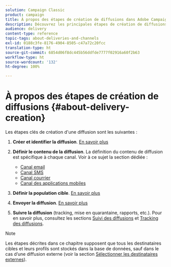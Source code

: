 ```yaml
---
solution: Campaign Classic
product: campaign
title: À propos des étapes de création de diffusions dans Adobe Campaign Classic
description: Découvrez les principales étapes de création de diffusions dans Adobe Campaign Classic.
audience: delivery
content-type: reference
topic-tags: about-deliveries-and-channels
exl-id: 0188c3fe-8176-4904-8505-c47a72c20fcc
translation-type: ht
source-git-commit: 6854d06f8dc445b56ddfde7777f02916a60f2b63
workflow-type: ht
source-wordcount: '132'
ht-degree: 100%

---
```


# À propos des étapes de création de diffusions {#about-delivery-creation}

Les étapes clés de création d&#39;une diffusion sont les suivantes :

1. **Créer et identifier la diffusion**. [En savoir plus](../../delivery/using/steps-create-and-identify-the-delivery.md)

1. **Définir le contenu de la diffusion**. La définition du contenu de diffusion est spécifique à chaque canal. Voir à ce sujet la section dédiée :

   * [Canal email](../../delivery/using/defining-the-email-content.md)
   * [Canal SMS](../../delivery/using/sms-create.md#defining-the-sms-content)
   * [Canal courrier](../../delivery/using/defining-the-direct-mail-content.md)
   * [Canal des applications mobiles](../../delivery/using/about-mobile-app-channel.md)

1. **Définir la population cible**. [En savoir plus](../../delivery/using/steps-defining-the-target-population.md)

1. **Envoyer la diffusion**. [En savoir plus](../../delivery/using/steps-sending-the-delivery.md)

1. **Suivre la diffusion** (tracking, mise en quarantaine, rapports, etc.). Pour en savoir plus, consultez les sections [Suivi des diffusions](../../delivery/using/about-delivery-monitoring.md) et [Tracking des diffusions](../../delivery/using/about-message-tracking.md).

>[!NOTE]
>
>Les étapes décrites dans ce chapitre supposent que tous les destinataires cibles et leurs profils sont stockés dans la base de données, sauf dans le cas d’une diffusion externe (voir la section [Sélectionner les destinataires externes](../../delivery/using/steps-defining-the-target-population.md#selecting-external-recipients)).
